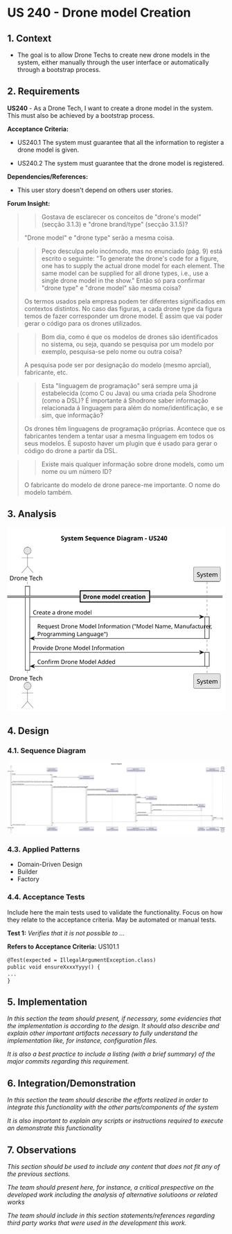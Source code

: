 # US 240 - Drone model Creation

## 1. Context

* The goal is to allow Drone Techs to create new drone models in the system, 
either manually through the user interface or automatically through a bootstrap process.


## 2. Requirements

**US240** - As a Drone Tech, I want to create a drone model in the system.
This must also be achieved by a bootstrap process.


**Acceptance Criteria:**

- US240.1 The system must guarantee that all the information to register a drone model is given.

- US240.2 The system must guarantee that the drone model is registered.


**Dependencies/References:**

* This user story doesn't depend on others user stories.


**Forum Insight:**

>> Gostava de esclarecer os conceitos de "drone's model" (secção 3.1.3) e "drone brand/type" (secção 3.1.5)?
>
> "Drone model" e "drone type" serão a mesma coisa.

>> Peço desculpa pelo incómodo, mas no enunciado (pág. 9) está escrito o seguinte:
"To generate the drone's code for a figure, one has to supply the actual drone model for each element.
The same model can be supplied for all drone types, i.e., use a single drone model in the show."
Então só para confirmar "drone type" e "drone model" são mesma coisa?
> 
> Os termos usados pela empresa podem ter diferentes significados em contextos distintos. No caso das figuras, a cada drone type da figura temos de fazer corresponder um drone model. 
É assim que vai poder gerar o código para os drones utilizados.

>> Bom dia, como é que os modelos de drones são identificados no sistema, ou seja, quando
se pesquisa por um modelo por exemplo, pesquisa-se pelo nome ou outra coisa?
>
> A pesquisa pode ser por designação do modelo (mesmo aprcial), fabricante, etc.

>> Esta "linguagem de programação" será sempre uma já estabelecida (como C ou Java) ou uma criada pela Shodrone (como a DSL)? 
É importante á Shodrone saber informação relacionada á linguagem para além do nome/identificação, e se sim, que informação?
>
> Os drones têm linguagens de programação próprias. Acontece que os fabricantes tendem a tentar usar a mesma linguagem em todos os seus modelos. É suposto haver um plugin que é usado para gerar o código do drone a partir da DSL.

>> Existe mais qualquer informação sobre drone models, como um nome ou um número ID?
>
> O fabricante do modelo de drone parece-me importante. O nome do modelo também.


## 3. Analysis

![System Sequence Diagram](images/system-sequence-diagram-US240.svg)

## 4. Design

### 4.1. Sequence Diagram

![Sequence Diagram](images/sequence-diagram-US240.svg)

### 4.3. Applied Patterns

- Domain-Driven Design
- Builder
- Factory

### 4.4. Acceptance Tests

Include here the main tests used to validate the functionality. Focus on how they relate to the acceptance criteria. May be automated or manual tests.

**Test 1:** *Verifies that it is not possible to ...*

**Refers to Acceptance Criteria:** US101.1


```
@Test(expected = IllegalArgumentException.class)
public void ensureXxxxYyyy() {
...
}
````

## 5. Implementation

*In this section the team should present, if necessary, some evidencies that the implementation is according to the design. It should also describe and explain other important artifacts necessary to fully understand the implementation like, for instance, configuration files.*

*It is also a best practice to include a listing (with a brief summary) of the major commits regarding this requirement.*

## 6. Integration/Demonstration

*In this section the team should describe the efforts realized in order to integrate this functionality with the other parts/components of the system*

*It is also important to explain any scripts or instructions required to execute an demonstrate this functionality*

## 7. Observations

*This section should be used to include any content that does not fit any of the previous sections.*

*The team should present here, for instance, a critical prespective on the developed work including the analysis of alternative solutioons or related works*

*The team should include in this section statements/references regarding third party works that were used in the development this work.*
